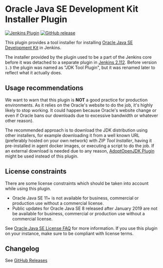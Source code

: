 Oracle Java SE Development Kit Installer Plugin
===============================================

[![Jenkins Plugin](https://img.shields.io/jenkins/plugin/v/jdk-tool.svg)](https://plugins.jenkins.io/jdk-tool)
[![GitHub release](https://img.shields.io/github/release/jenkinsci/jdk-tool-plugin.svg?label=release)](https://github.com/jenkinsci/jdk-tool-plugin/releases/latest)

This plugin provides a tool installer for installing [Oracle Java SE Development Kit](https://www.oracle.com/technetwork/java/javase/) in Jenkins. 

The installer provided by the plugin used to be a part of the Jenkins core before it was detached to a separate plugin in [Jenkins 2.112](https://jenkins.io/changelog/#v2.112). 
Before version `1.3` the plugin was named as "JDK Tool Plugin", but it was renamed later to reflect what it actually does.

## Usage recommendations

We want to warn that this plugin is **NOT** a good practice for production environments. 
As it relies on the Oracle's website to do the job, it's highly likely to stop working. 
It could happen because Oracle's website change or even if Oracle bans our downloads due to excessive bandwidth or whatever other reason). 

The recommended approach is to download the JDK distribution using other installers, for example downloading it from a well known URL (preferably hosted on your own network) with _ZIP Tool Installer_, having it pre-installed in agent docker images, or executing a script to do the job.
If an external download is needed due to any reason, 
[AdoptOpenJDK Plugin](https://plugins.jenkins.io/adoptopenjdk) might be used instead of this plugin.

## License constraints

There are some license constraints which should be taken into account while using this plugin.

* Oracle Java SE 11+ is not available for business, commercial or production use without a commercial license.
* Public updates for Oracle Java SE 8 released after January 2019 are not be available for business, commercial or production use without a commercial license.

See [Oracle Java SE License FAQ](https://www.oracle.com/technetwork/java/javase/overview/oracle-jdk-faqs.html) for more information.
If you use this plugin on your instance, make sure to be compliant with license terms.

## Changelog

See [GitHub Releases](https://github.com/jenkinsci/jdk-tool-plugin/releases)
